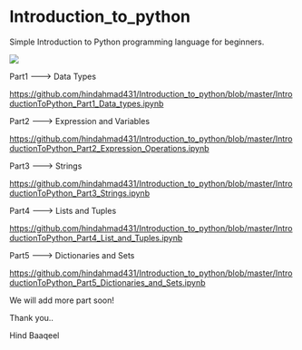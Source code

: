 # Introduction_to_python
Simple Introduction to Python programming language for beginners. 

![](https://github.com/hindahmad431/Introduction_to_python/blob/master/Python-Tutorial-%E2%80%93-Advanced-Topics_11.png?raw=true)


Part1 ---> Data Types 

https://github.com/hindahmad431/Introduction_to_python/blob/master/IntroductionToPython_Part1_Data_types.ipynb

Part2 ---> Expression and Variables

https://github.com/hindahmad431/Introduction_to_python/blob/master/IntroductionToPython_Part2_Expression_Operations.ipynb

Part3 ---> Strings

https://github.com/hindahmad431/Introduction_to_python/blob/master/IntroductionToPython_Part3_Strings.ipynb

Part4 ---> Lists and Tuples

https://github.com/hindahmad431/Introduction_to_python/blob/master/IntroductionToPython_Part4_List_and_Tuples.ipynb

Part5 ---> Dictionaries and Sets

https://github.com/hindahmad431/Introduction_to_python/blob/master/IntroductionToPython_Part5_Dictionaries_and_Sets.ipynb


We will add more part soon!




Thank you.. 

Hind Baaqeel 
